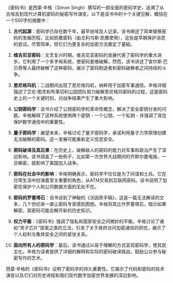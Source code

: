 《密码书》是西蒙·辛格（Simon Singh）撰写的一部全面的密码学史，追溯了从古埃及到现代计算机密码的秘密写作演变。以下是该书中的十个关键见解，概括在一个550字的摘要中：

1. **古代起源**：密码学已存在数千年，最早由埃及人记录。该书阐述了简单替换密码的发展历程，比如凯撒密码（由尤利乌斯·凯撒使用），这些是早期保护消息的尝试。尽管简单，但它们为更复杂的加密方法奠定了基础。

2. **维吉尼亚密码**：文艺复兴时期，维吉尼亚密码的发展代表了密码学的重大进步。它利用了一个多字母系统，使密码更难破解。然而，该书讲述了查尔斯·巴贝奇等人最终破解了这种密码，展示了密码制造者和密码破解者之间持续的斗争。

3. **恩尼格玛机**：二战期间出现了恩尼格玛机，纳粹用于加密军事通信。辛格详细描述了艾伦·图灵和布莱切利公园团队努力破解恩尼格玛密码的过程，这是密码史上的一个关键时刻，对战争结果产生了重大影响。

4. **公钥密码学**：该书介绍了公钥密码学的革命性概念，解决了安全密钥分发的问题。辛格解释了这种系统使用两个密钥 - 一个公钥，一个私钥 - 并强调了其在保护数字通信中的重要性。

5. **量子密码学**：展望未来，辛格讨论了量子密码学，承诺利用量子力学原理创建无法破解的密码。这一发展可能重新定义信息安全。

6. **密码破译及其后果**：在历史上，破解敌人的密码的能力对军事和政治产生了深远影响。该书涵盖了一些例子，比如第一次世界大战期间的齐默尔曼电报，一旦解密，就影响了美国加入战争。

7. **密码在社会中的影响**：辛格明确表示，密码学不仅仅是为了间谍和士兵。它在日常生活中扮演着至关重要的角色，从ATM交易到互联网密码。该书说明了加密在保护个人和公司数据方面的无处不在。

8. **密码的罗塞塔石**：该书谈到了神秘的《沃因奇手稿》，这是一篇无法解读的文本，几个世纪来一直让密码专家感到困惑。辛格将其比作罗塞塔石，暗示如果解密，其密码可能会解开新的历史知识。

9. **权力平衡**：《密码书》强调了隐私和国家安全之间微妙的平衡。辛格讨论了诸如“夹子芯片”提案之类的立法，引发了关于政府访问加密通信的担忧，展示了个人权利与集体安全之间的紧张关系。

10. **面向所有人的密码学**：最后，该书通过以易于理解的方式呈现密码学，使其民主化。辛格为读者提供了详细的解释和实际的密码破译挑战，鼓励公众参与秘密写作的艺术。

西蒙·辛格的《密码书》证明了密码学的持久重要性。它揭示了代码和密码的技术演变以及它们对历史进程和我们现代数字加密世界发展的深远影响。
